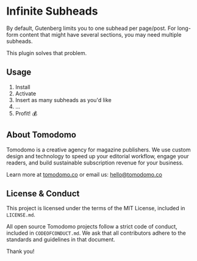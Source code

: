 # Infinite Subheads

By default, Gutenberg limits you to one subhead per page/post. For long-form content that might have several sections, you may need multiple subheads.

This plugin solves that problem.

## Usage

1. Install
2. Activate
3. Insert as many subheads as you'd like
4. …
5. Profit! 💰

## About Tomodomo

Tomodomo is a creative agency for magazine publishers. We use custom design and technology to speed up your editorial workflow, engage your readers, and build sustainable subscription revenue for your business.

Learn more at [tomodomo.co](https://tomodomo.co) or email us: [hello@tomodomo.co](mailto:hello@tomodomo.co)

## License & Conduct

This project is licensed under the terms of the MIT License, included in `LICENSE.md`.

All open source Tomodomo projects follow a strict code of conduct, included in `CODEOFCONDUCT.md`. We ask that all contributors adhere to the standards and guidelines in that document.

Thank you!
